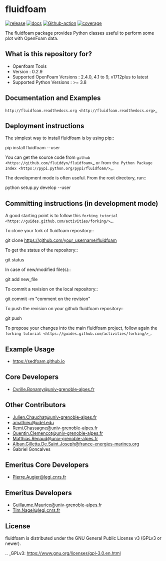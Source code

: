 fluidfoam
=========

[![release](https://img.shields.io/pypi/v/fluidfoam.svg)](https://pypi.python.org/pypi/fluidfoam/)
[![docs](https://readthedocs.org/projects/fluidfoam/badge/?version=latest)](http://fluidfoam.readthedocs.org)
[![Github-action](https://github.com/fluiddyn/fluidfoam/actions/workflows/build_and_test.yml/badge.svg)](https://github.com/fluiddyn/fluidfoam/actions)
[![coverage](https://codecov.io/gh/fluiddyn/fluidfoam/branch/master/graph/badge.svg)](https://codecov.io/gh/fluiddyn/fluidfoam/branch/master/)

The fluidfoam package provides Python classes useful to perform some plot with OpenFoam data.

What is this repository for?
----------------------------

* Openfoam Tools
* Version : 0.2.9
* Supported OpenFoam Versions : 2.4.0, 4.1 to 9, v1712plus to latest
* Supported Python Versions : >= 3.8

Documentation and Examples
--------------------------

`http://fluidfoam.readthedocs.org
<http://fluidfoam.readthedocs.org>`_

Deployment instructions
-----------------------

The simplest way to install fluidfoam is by using pip::

  pip install fluidfoam --user

You can get the source code from `github
<https://github.com/fluiddyn/fluidfoam>`_ or from `the Python Package Index
<https://pypi.python.org/pypi/fluidfoam/>`_.

The development mode is often useful. From the root directory, run::

  python setup.py develop --user


Committing instructions (in development mode)
---------------------------------------------

A good starting point is to follow this `forking tutorial <https://guides.github.com/activities/forking/>`_.

To clone your fork of fluidfoam repository::

  git clone https://github.com/your_username/fluidfoam
  
To get the status of the repository::

  git status

In case of new/modified file(s)::

  git add new_file

To commit a revision on the local repository::

  git commit -m "comment on the revision"

To push the revision on your github fluidfoam repository::

  git push

To propose your changes into the main fluidfoam project, follow again the `forking tutorial <https://guides.github.com/activities/forking/>`_.

Example Usage
-------------

* https://sedfoam.github.io

Core Developers
---------------

* Cyrille.Bonamy@univ-grenoble-alpes.fr

Other Contributors
------------------

* Julien.Chauchat@univ-grenoble-alpes.fr
* amathieu@udel.edu
* Remi.Chassagne@univ-grenoble-alpes.fr
* Quentin.Clemencot@univ-grenoble-alpes.fr
* Matthias.Renaud@univ-grenoble-alpes.fr
* Alban.Gilletta.De.Saint.Joseph@france-energies-marines.org
* Gabriel Goncalves

Emeritus Core Developers
------------------------

* Pierre.Augier@legi.cnrs.fr

Emeritus Developers
------------------------

* Guillaume.Maurice@univ-grenoble-alpes.fr
* Tim.Nagel@legi.cnrs.fr

License
-------

fluidfoam is distributed under the GNU General Public License v3 (GPLv3 or newer).

.. _GPLv3: https://www.gnu.org/licenses/gpl-3.0.en.html

